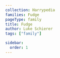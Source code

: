 ```yaml
---
collection: Harrypedia
families: Fudge
pageType: family
title: Fudge
author: Luke Schierer
tags: ["family"]

sidebar:
  order: 1
---
```

